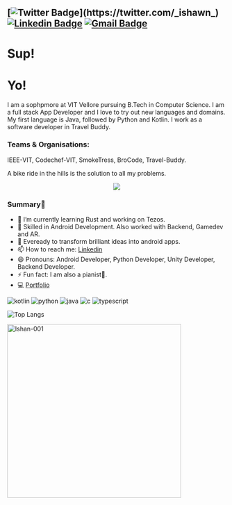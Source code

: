 [![Twitter Badge](https://img.shields.io/badge/-@ishawn-1ca0f1?style=flat-square&labelColor=1ca0f1&logo=twitter&logoColor=white&link=https://twitter.com/_ishawn_)](https://twitter.com/_ishawn_) [![Linkedin Badge](https://img.shields.io/badge/-ishankhandelwal-blue?style=flat-square&logo=Linkedin&logoColor=white&link=https://www.linkedin.com/in/ishan-khandelwal-apk/)](https://www.linkedin.com/in/ishan-khandelwal-apk/)
[![Gmail Badge](https://img.shields.io/badge/-axil.ishan3@gmail.com-c14438?style=flat-square&logo=Gmail&logoColor=white&link=mailto:axil.ishan3@gmail.com)](mailto:axil.ishan3@gmail.com)
---

# Sup!



# Yo!
I am a sophpmore at VIT Vellore pursuing B.Tech in Computer Science. I am a full stack App Developer and I love to try out new languages and domains. My first language is Java, followed by Python and Kotlin. I work as a software developer in Travel Buddy.

### Teams & Organisations: 
IEEE-VIT, Codechef-VIT, SmokeTress, BroCode, Travel-Buddy. 

A bike ride in the hills is the solution to all my problems.

<p align="center">
  <img src="https://github.com/Ishan-001/ishan.apk/blob/master/avatar.svg" />
</p>

### Summary👋
- 🔭 I’m currently learning Rust and working on Tezos.
- 👨 Skilled in Android Development. Also worked with Backend, Gamedev and AR.
- 👯 Eveready to transform brilliant ideas into android apps.
- 📫 How to reach me: [Linkedin](https://www.linkedin.com/in/ishan-khandelwal-apk/)
- 😄 Pronouns: Android Developer, Python Developer, Unity Developer, Backend Developer.
- ⚡ Fun fact: I am also a pianist🎹.
- 💻 [Portfolio](https://ishan-001.github.io/Portfolio/)

![kotlin](http://img.shields.io/static/v1?logo=kotlin&label=&message=Kotlin&style=flat-square&color=black)
![python](http://img.shields.io/static/v1?logo=python&label=&message=Python&style=flat-square&color=yellow)
![java](http://img.shields.io/static/v1?logo=java&label=&message=Java&style=flat-square&color=red)
![c](http://img.shields.io/static/v1?logo=c&label=&message=C&style=flat-square&color=blue)
![typescript](http://img.shields.io/static/v1?logo=typescript&label=&message=Typescript&style=flat-square&color=purple)

![Top Langs](https://github-readme-stats.vercel.app/api/top-langs/?username=Ishan-001&exclude_repo=Portfolio&langs_count=10&layout=compact&theme=chartreuse-dark&icon_color=00ffff&count_private=true)

<p align="left"> <img align="left" src="https://github-readme-stats.vercel.app/api?username=Ishan-001&show_icons=true&locale=en&theme=blue-green" alt="Ishan-001" width="400" />
